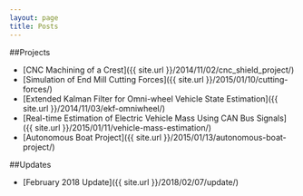 ```yaml
---
layout: page
title: Posts
---
```

##Projects
* [CNC Machining of a Crest]({{ site.url }}/2014/11/02/cnc_shield_project/)
* [Simulation of End Mill Cutting Forces]({{ site.url }}/2015/01/10/cutting-forces/)
* [Extended Kalman Filter for Omni-wheel Vehicle State Estimation]({{ site.url }}/2014/11/03/ekf-omniwheel/)
* [Real-time Estimation of Electric Vehicle Mass Using CAN Bus Signals]({{ site.url }}/2015/01/11/vehicle-mass-estimation/)
* [Autonomous Boat Project]({{ site.url }}/2015/01/13/autonomous-boat-project/)

##Updates
* [February 2018 Update]({{ site.url }}/2018/02/07/update/)

